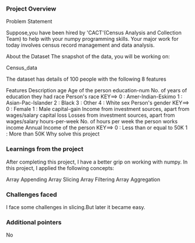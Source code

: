 ### Project Overview

 Problem Statement


Suppose,you have been hired by 'CACT'(Census Analysis and Collection Team) to help with your numpy programming skills. Your major work for today involves census record management and data analysis.

About the Dataset
The snapshot of the data, you will be working on:

Census_data

The dataset has details of 100 people with the following 8 features

Features	Description
age	Age of the person
education-num	No. of years of education they had
race	Person's race
KEY==> 0 : Amer-Indian-Eskimo
1 : Asian-Pac-Islander
2 : Black
3 : Other
4 : White
sex	Person's gender
KEY==> 0 : Female
1 : Male
capital-gain	Income from investment sources, apart from wages/salary
capital loss	Losses from investment sources, apart from wages/salary
hours-per-week	No. of hours per week the person works
income	Annual Income of the person
KEY==> 0 : Less than or equal to 50K
1 : More than 50K
Why solve this project



### Learnings from the project

 After completing this project, I have a better grip on working with numpy. In this project, I applied the following concepts:

Array Appending
Array Slicing
Array Filtering
Array Aggregation



### Challenges faced

 I face some challenges in slicing.But later it became easy.


### Additional pointers

 No


